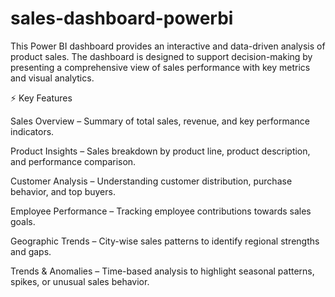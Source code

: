 # sales-dashboard-powerbi
This Power BI dashboard provides an interactive and data-driven analysis of product sales.
The dashboard is designed to support decision-making by presenting a comprehensive view of sales performance with key metrics and visual analytics.

⚡ Key Features

Sales Overview – Summary of total sales, revenue, and key performance indicators.

Product Insights – Sales breakdown by product line, product description, and performance comparison.

Customer Analysis – Understanding customer distribution, purchase behavior, and top buyers.

Employee Performance – Tracking employee contributions towards sales goals.

Geographic Trends – City-wise sales patterns to identify regional strengths and gaps.

Trends & Anomalies – Time-based analysis to highlight seasonal patterns, spikes, or unusual sales behavior.
